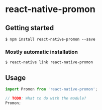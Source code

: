 # react-native-promon

## Getting started

`$ npm install react-native-promon --save`

### Mostly automatic installation

`$ react-native link react-native-promon`

## Usage
```javascript
import Promon from 'react-native-promon';

// TODO: What to do with the module?
Promon;
```
